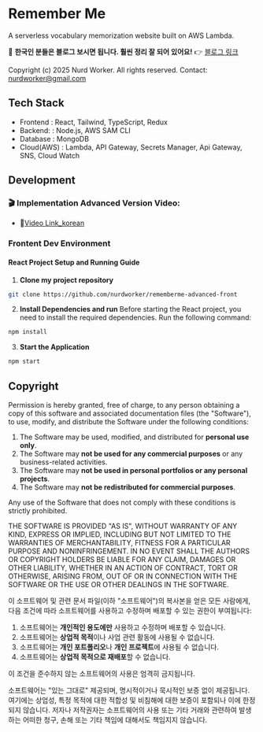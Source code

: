 # Remember Me

A serverless vocabulary memorization website built on AWS Lambda.

📢 **한국인 분들은 블로그 보시면 됩니다. 훨씬 정리 잘 되어 있어요!**
👉 [블로그 링크](https://blog.nurd.work/357)

Copyright (c) 2025 Nurd Worker. All rights reserved.
Contact: nurdworker@gmail.com

## Tech Stack

- Frontend : React, Tailwind, TypeScript, Redux
- Backend: : Node.js, AWS SAM CLI
- Database : MongoDB
- Cloud(AWS) : Lambda, API Gateway, Secrets Manager, Api Gateway, SNS, Cloud Watch

## Development

### 🎬 Implementation Advanced Version Video:

- 🎥[Video Link_korean](https://www.youtube.com/watch?v=MEIIWAcPjt0)

### **Frontent Dev Environment**

#### React Project Setup and Running Guide

1. **Clone my project repository**

```bash
git clone https://github.com/nurdworker/rememberme-advanced-front
```

2. **Install Dependencies and run**
   Before starting the React project, you need to install the required dependencies. Run the following command:

```bash
npm install
```

3. **Start the Application**

```bash
npm start
```

## Copyright

Permission is hereby granted, free of charge, to any person obtaining a copy
of this software and associated documentation files (the "Software"), to use, modify, and
distribute the Software under the following conditions:

1. The Software may be used, modified, and distributed for **personal use only**.
2. The Software may **not be used for any commercial purposes** or any business-related activities.
3. The Software may **not be used in personal portfolios or any personal projects**.
4. The Software may **not be redistributed for commercial purposes**.

Any use of the Software that does not comply with these conditions is strictly prohibited.

THE SOFTWARE IS PROVIDED "AS IS", WITHOUT WARRANTY OF ANY KIND, EXPRESS OR
IMPLIED, INCLUDING BUT NOT LIMITED TO THE WARRANTIES OF MERCHANTABILITY,
FITNESS FOR A PARTICULAR PURPOSE AND NONINFRINGEMENT. IN NO EVENT SHALL THE
AUTHORS OR COPYRIGHT HOLDERS BE LIABLE FOR ANY CLAIM, DAMAGES OR OTHER
LIABILITY, WHETHER IN AN ACTION OF CONTRACT, TORT OR OTHERWISE, ARISING FROM,
OUT OF OR IN CONNECTION WITH THE SOFTWARE OR THE USE OR OTHER DEALINGS IN
THE SOFTWARE.

이 소프트웨어 및 관련 문서 파일(이하 "소프트웨어")의 복사본을 얻은 모든 사람에게, 다음 조건에 따라 소프트웨어를 사용하고 수정하며 배포할 수 있는 권한이 부여됩니다:

1. 소프트웨어는 **개인적인 용도에만** 사용하고 수정하며 배포할 수 있습니다.
2. 소프트웨어는 **상업적 목적**이나 사업 관련 활동에 사용될 수 없습니다.
3. 소프트웨어는 **개인 포트폴리오**나 **개인 프로젝트**에 사용될 수 없습니다.
4. 소프트웨어는 **상업적 목적으로 재배포**할 수 없습니다.

이 조건을 준수하지 않는 소프트웨어의 사용은 엄격히 금지됩니다.

소프트웨어는 "있는 그대로" 제공되며, 명시적이거나 묵시적인 보증 없이 제공됩니다. 여기에는 상업성, 특정 목적에 대한 적합성 및 비침해에 대한 보증이 포함되나 이에 한정되지 않습니다. 저자나 저작권자는 소프트웨어의 사용 또는 기타 거래와 관련하여 발생하는 어떠한 청구, 손해 또는 기타 책임에 대해서도 책임지지 않습니다.
